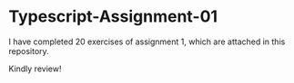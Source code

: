 # Typescript-Assignment-01

I have completed 20 exercises of assignment 1, which are attached in this repository.


Kindly review!
